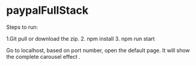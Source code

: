 # paypalFullStack

Steps to run:

1.Git pull or download the zip.
2. npm install
3. npm run start

Go to localhost, based on port number, open the default page. 
It will show the complete carousel effect .
